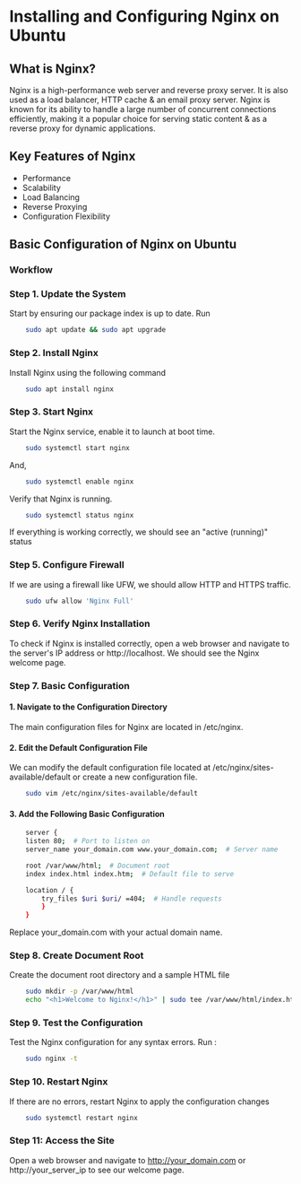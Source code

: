# Installing and Configuring Nginx on Ubuntu
## What is Nginx?
Nginx is a high-performance web server and reverse proxy server. It is also used as a load balancer, HTTP cache & an email proxy server. Nginx is known for its ability to handle a large number of concurrent connections efficiently, making it a popular choice for serving static content & as a reverse proxy for dynamic applications.

## Key Features of Nginx
- Performance
- Scalability
- Load Balancing
- Reverse Proxying
- Configuration Flexibility

## Basic Configuration of Nginx on Ubuntu

### Workflow 

### Step 1. Update the System
Start by ensuring our package index is up to date. Run
```bash
    sudo apt update && sudo apt upgrade
```
### Step 2. Install Nginx
Install Nginx using the following command
```bash
    sudo apt install nginx
```
### Step 3. Start Nginx
Start the Nginx service, enable it to launch at boot time.
```bash
    sudo systemctl start nginx
```
And,
```bash
    sudo systemctl enable nginx
```
Verify that Nginx is running.
```bash
    sudo systemctl status nginx
```
If everything is working correctly, we should see an "active (running)" status
### Step 5. Configure Firewall
If we are using a firewall like UFW, we should allow HTTP and HTTPS traffic.
```bash
    sudo ufw allow 'Nginx Full'
```
### Step 6. Verify Nginx Installation
To check if Nginx is installed correctly, open a web browser and navigate to the server's IP address or http://localhost. We should see the Nginx welcome page.
### Step 7. Basic Configuration
#### 1. Navigate to the Configuration Directory
The main configuration files for Nginx are located in /etc/nginx.
#### 2. Edit the Default Configuration File
We can modify the default configuration file located at /etc/nginx/sites-available/default or create a new configuration file.
```bash
    sudo vim /etc/nginx/sites-available/default
```
#### 3. Add the Following Basic Configuration
```bash
    server {
    listen 80;  # Port to listen on
    server_name your_domain.com www.your_domain.com;  # Server name

    root /var/www/html;  # Document root
    index index.html index.htm;  # Default file to serve

    location / {
        try_files $uri $uri/ =404;  # Handle requests
        }
    }
```
Replace your_domain.com with your actual domain name.
### Step 8. Create Document Root
Create the document root directory and a sample HTML file
```bash
    sudo mkdir -p /var/www/html
    echo "<h1>Welcome to Nginx!</h1>" | sudo tee /var/www/html/index.html
```
### Step 9. Test the Configuration
Test the Nginx configuration for any syntax errors. Run :
```bash
    sudo nginx -t
```
### Step 10. Restart Nginx
If there are no errors, restart Nginx to apply the configuration changes
```bash
    sudo systemctl restart nginx
```
### Step 11: Access the Site
Open a web browser and navigate to http://your_domain.com or http://your_server_ip to see our welcome page.